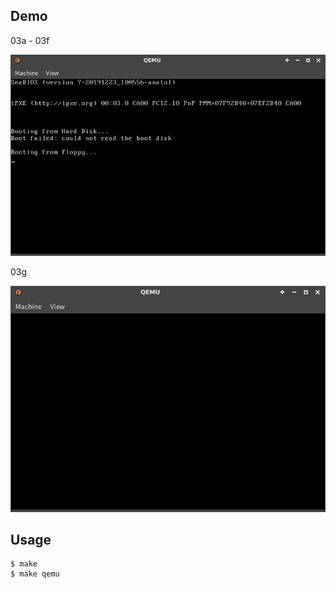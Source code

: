 ## Demo

03a - 03f

![template](https://github.com/watermelon892/OSPractice/blob/master/03/pic/03.png)

03g

![template](https://github.com/watermelon892/OSPractice/blob/master/03/pic/03g.png)

## Usage

```
$ make
$ make qemu
```
